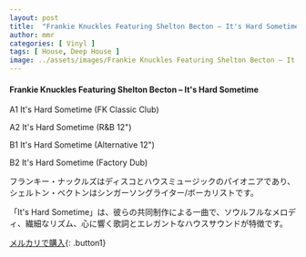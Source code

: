 ```yaml
---
layout: post
title:  "Frankie Knuckles Featuring Shelton Becton – It's Hard Sometime"
author: mmr
categories: [ Vinyl ]
tags: [ House, Deep House ]
image: ../assets/images/Frankie Knuckles Featuring Shelton Becton – It's Hard Sometime.jpg
---
```


#### Frankie Knuckles Featuring Shelton Becton – It's Hard Sometime

A1  It's Hard Sometime (FK Classic Club)

A2  It's Hard Sometime (R&B 12")

B1  It's Hard Sometime (Alternative 12")

B2  It's Hard Sometime (Factory Dub)

フランキー・ナックルズはディスコとハウスミュージックのパイオニアであり、シェルトン・ベクトンはシンガーソングライター/ボーカリストです。

「It's Hard Sometime」は、彼らの共同制作による一曲で、ソウルフルなメロディ、繊細なリズム、心に響く歌詞とエレガントなハウスサウンドが特徴です。


[メルカリで購入](https://jp.mercari.com/item/m27871104265){: .button1}

